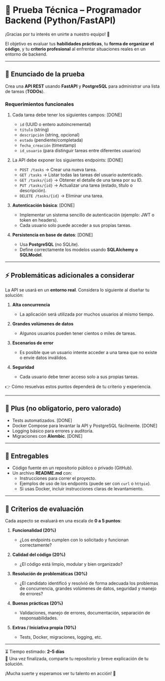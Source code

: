 # 🧪 Prueba Técnica – Programador Backend (Python/FastAPI)

¡Gracias por tu interés en unirte a nuestro equipo! 🎉  

El objetivo es evaluar tus **habilidades prácticas**, tu **forma de organizar el código**, y tu **criterio profesional** al enfrentar situaciones reales en un entorno de backend.

---

## 🎯 Enunciado de la prueba

Crea una **API REST** usando **FastAPI** y **PostgreSQL** para administrar una lista de tareas (**TODOs**).

### Requerimientos funcionales
1. Cada tarea debe tener los siguientes campos:  [DONE]
   - `id` (UUID o entero autoincremental)  
   - `título` (string)  
   - `descripción` (string, opcional)  
   - `estado` (pendiente/completada)  
   - `fecha_creación` (timestamp)  
   - `id_usuario` (para distinguir tareas entre diferentes usuarios)  

2. La API debe exponer los siguientes endpoints:  [DONE]
   - `POST /tasks` → Crear una nueva tarea.  
   - `GET /tasks` → Listar todas las tareas del usuario autenticado.  
   - `GET /tasks/{id}` → Obtener el detalle de una tarea por su ID.  
   - `PUT /tasks/{id}` → Actualizar una tarea (estado, título o descripción).  
   - `DELETE /tasks/{id}` → Eliminar una tarea.  

3. **Autenticación básica**:  [DONE]
   - Implementar un sistema sencillo de autenticación (ejemplo: JWT o token en headers).  
   - Cada usuario solo puede acceder a sus propias tareas.  

4. **Persistencia en base de datos**: [DONE] 
   - Usa **PostgreSQL** (no SQLite).  
   - Define correctamente los modelos usando **SQLAlchemy o SQLModel**.  

---

## ⚡️ Problemáticas adicionales a considerar

La API se usará en un **entorno real**. Considera lo siguiente al diseñar tu solución:

1. **Alta concurrencia**  
   - La aplicación será utilizada por muchos usuarios al mismo tiempo.  

2. **Grandes volúmenes de datos**  
   - Algunos usuarios pueden tener cientos o miles de tareas.  

3. **Escenarios de error**  
   - Es posible que un usuario intente acceder a una tarea que no existe o envíe datos inválidos.  

4. **Seguridad**  
   - Cada usuario debe tener acceso solo a sus propias tareas.  

👉 Cómo resuelvas estos puntos dependerá de tu criterio y experiencia.  

---

## 🌟 Plus (no obligatorio, pero valorado)

- Tests automatizados.  [DONE]
- Docker Compose para levantar la API y PostgreSQL fácilmente.  [DONE]
- Logging básico para errores y auditoría.  
- Migraciones con **Alembic**.  [DONE]

---

## 📂 Entregables

- Código fuente en un repositorio público o privado (GitHub).  
- Un archivo **README.md** con:  
  - Instrucciones para correr el proyecto.  
  - Ejemplos de uso de los endpoints (puede ser con `curl` o `httpie`).  
  - Si usas Docker, incluir instrucciones claras de levantamiento.  

---

## 📝 Criterios de evaluación

Cada aspecto se evaluará en una escala de **0 a 5 puntos**:

1. **Funcionalidad (20%)**  
   - ¿Los endpoints cumplen con lo solicitado y funcionan correctamente?  

2. **Calidad del código (20%)**  
   - ¿El código está limpio, modular y bien organizado?  

3. **Resolución de problemáticas (30%)**  
   - ¿El candidato identificó y resolvió de forma adecuada los problemas de concurrencia, grandes volúmenes de datos, seguridad y manejo de errores?  

4. **Buenas prácticas (20%)**  
   - Validaciones, manejo de errores, documentación, separación de responsabilidades.  

5. **Extras / Iniciativa propia (10%)**  
   - Tests, Docker, migraciones, logging, etc.  

---

⏳ Tiempo estimado: **2–5 días**  
📩 Una vez finalizada, comparte tu repositorio y breve explicación de tu solución.  

¡Mucha suerte y esperamos ver tu talento en acción! 🚀

